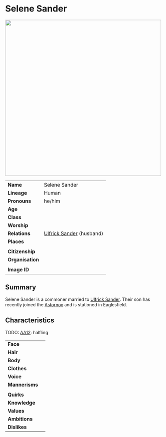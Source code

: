 # Selene Sander

<img src="https://raw.githubusercontent.com/jesskelsall/astarus-images/main/characters/portraits/imageid.png" height="500" />

|||
| --- | --- |
| **Name** | Selene Sander | character.3
| **Lineage** | Human |
| **Pronouns** | he/him |
| **Age** | |
| **Class** | |
| **Worship** | |
| **Relations** | [Ulfrick Sander](ulfrick-sander.md) (husband) |
| **Places** | |
|||
| **Citizenship** | |
| **Organisation** | |
|||
| **Image ID** | |

## Summary

Selene Sander is a commoner married to [Ulfrick Sander](ulfrick-sander.md). Their son has recently joined the [Astornox](../organisations/astornox/astornox.md) and is stationed in Eaglesfield.

## Characteristics

TODO: [AA12](../sessions/completed/AA12.md): halfling

| | |
| --- | --- |
| **Face** | | characteristics.2
| **Hair** | |
| **Body** | |
| **Clothes** | |
| **Voice** | |
| **Mannerisms** | |
| | |
| **Quirks** | |
| **Knowledge** | |
| **Values** | |
| **Ambitions** | |
| **Dislikes** | |
